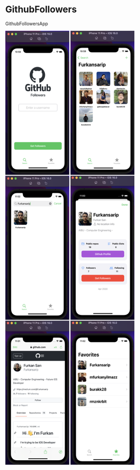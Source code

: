 # GithubFollowers
GithubFollowersApp

<img src = "https://github.com/Furkansarip/GithubFollowers/blob/main/Screenshots-GF/main.png" width = "200" height = "450"/>
<img src = "https://github.com/Furkansarip/GithubFollowers/blob/main/Screenshots-GF/followerlist.png" width = 200 height = 450/>
<img src = "https://github.com/Furkansarip/GithubFollowers/blob/main/Screenshots-GF/searchbar.png" width = 200 height = 450/>
<img src = "https://github.com/Furkansarip/GithubFollowers/blob/main/Screenshots-GF/userprofileinfo.png" width = 200 height = 450/>
<img src = "https://github.com/Furkansarip/GithubFollowers/blob/main/Screenshots-GF/safariview.png" width = 200 height = 450/>
<img src = "https://github.com/Furkansarip/GithubFollowers/blob/main/Screenshots-GF/FavoriteList.png" width = 200 height = 450/>
